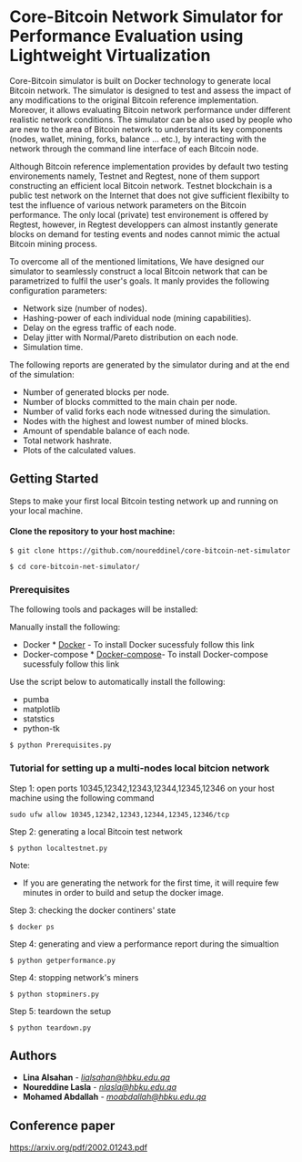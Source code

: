 # Core-Bitcoin Network Simulator for Performance Evaluation using Lightweight Virtualization

Core-Bitcoin simulator is built on Docker technology to generate local Bitcoin network. The simulator is designed to test and assess the impact of any modifications to the original Bitcoin reference implementation. Moreover, it allows evaluating Bitcoin network performance under different realistic network conditions. The simulator can be also used by people who are new to the area of Bitcoin network to understand its key components (nodes, wallet, mining, forks, balance ... etc.), by interacting with the network through the command line interface of each Bitcoin node. 

Although Bitcoin reference implementation provides by default two testing environements namely, Testnet and Regtest, none of them support constructing an efficient local Bitcoin network. Testnet blockchain is a public test network on the Internet that does not give sufficient flexibilty to test the influence of various network parameters on the Bitcoin performance. The only local (private) test environement is offered by Regtest, however, in Regtest developpers can almost instantly generate blocks on demand for testing events and nodes cannot mimic the actual Bitcoin mining process.

To overcome all of the mentioned limitations, We have designed our simulator to seamlessly construct a local Bitcoin network that can be parametrized to fulfil the user's goals. It manly provides the following configuration parameters:

- Network size (number of nodes).
- Hashing-power of each individual node (mining capabilities).
- Delay on the egress traffic of each node.
- Delay jitter with Normal/Pareto distribution on each node.
- Simulation time.

The following reports are generated by the simulator during and at the end of the simulation:

- Number of generated blocks per node. 
- Number of blocks committed to the main chain per node.
- Number of valid forks each node witnessed during the simulation.  
- Nodes with the highest and lowest number of mined blocks.
- Amount of spendable balance of each node. 
- Total network hashrate. 
- Plots of the calculated values.  


## Getting Started

Steps to make your first local Bitcoin testing network up and running on your local machine.

#### Clone the repository to your host machine:

```
$ git clone https://github.com/noureddinel/core-bitcoin-net-simulator

$ cd core-bitcoin-net-simulator/
```

### Prerequisites

The following tools and packages will be installed:

Manually install the following: 
- Docker * [Docker](https://phoenixnap.com/kb/how-to-install-docker-on-ubuntu-18-04) - To install Docker sucessfuly follow this link
- Docker-compose * [Docker-compose](https://docs.docker.com/compose/install/)- To install Docker-compose sucessfuly follow this link

Use the script below to automatically install the following:
- pumba
- matplotlib
- statstics
- python-tk

```
$ python Prerequisites.py 
```

### Tutorial for setting up a multi-nodes local bitcion network  

Step 1: open ports 10345,12342,12343,12344,12345,12346 on your host machine using the following command

```
sudo ufw allow 10345,12342,12343,12344,12345,12346/tcp
```

Step 2: generating a local Bitcoin test network

```
$ python localtestnet.py
```

Note:
- If you are generating the network for the first time, it will require few minutes in order to build and setup the docker image.


Step 3: checking the docker continers' state

```
$ docker ps
```

Step 4: generating and view a performance report during the simualtion 

```
$ python getperformance.py
```

Step 4: stopping network's miners

```
$ python stopminers.py

```

Step 5: teardown the setup 

```
$ python teardown.py
```

## Authors

* **Lina Alsahan** - *lialsahan@hbku.edu.qa* 
* **Noureddine Lasla** - *nlasla@hbku.edu.qa* 
* **Mohamed Abdallah** - *moabdallah@hbku.edu.qa*

## Conference paper
https://arxiv.org/pdf/2002.01243.pdf

